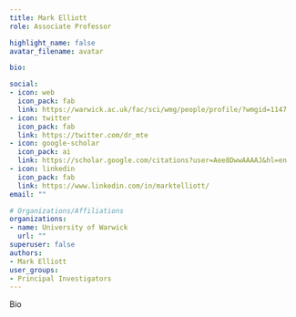 ```yaml
---
title: Mark Elliott
role: Associate Professor

highlight_name: false
avatar_filename: avatar

bio:

social:
- icon: web
  icon_pack: fab
  link: https://warwick.ac.uk/fac/sci/wmg/people/profile/?wmgid=1147
- icon: twitter
  icon_pack: fab
  link: https://twitter.com/dr_mte
- icon: google-scholar
  icon_pack: ai
  link: https://scholar.google.com/citations?user=Aee8DwwAAAAJ&hl=en
- icon: linkedin
  icon_pack: fab
  link: https://www.linkedin.com/in/marktelliott/
email: ""

# Organizations/Affiliations
organizations:
- name: University of Warwick
  url: ""
superuser: false
authors:
- Mark Elliott
user_groups:
- Principal Investigators
---
```

Bio
